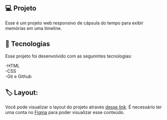 ## 💻 Projeto
Esse é um projeto web responsivo de cápsula do tempo para exibir memórias em uma timeline.

## 🚀 Tecnologias
Esse projeto foi desenvolvido com as segunintes tecnologias:

-HTML <br>
-CSS <br>
-Git e Github <br>

## 🏷 Layout:
Você pode visualizar o layout do projeto através 
[desse link](https://www.figma.com/file/IGS3EYO1gR9AkBJtaR7ZiC/C%C3%A1psula-do-tempo-%E2%80%A2-Trilha-Explorer-c%C3%B3pia?type=design&node-id=306%3A84&t=dR92JVImUox4EOW5-1).
É necessário ter uma conta no [Figma](https://www.figma.com) para poder visualizar esse conteúdo.
